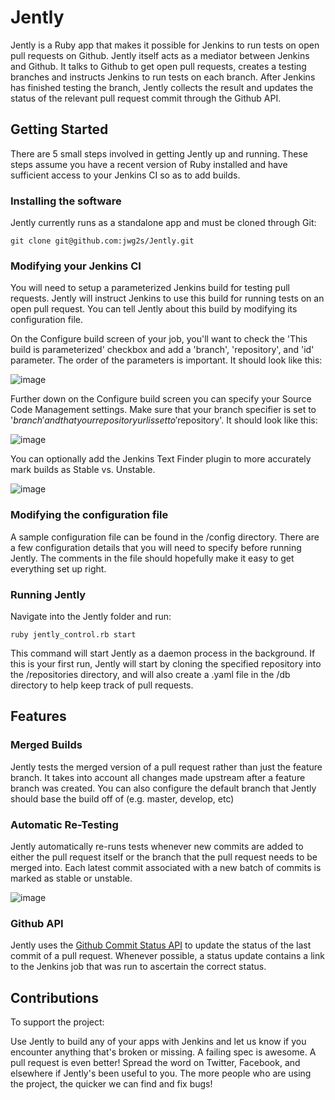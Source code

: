# Jently

Jently is a Ruby app that makes it possible for Jenkins to run tests on open pull requests on Github. Jently itself acts as a mediator between Jenkins and Github. It talks to Github to get open pull requests, creates a testing branches and instructs Jenkins to run tests on each branch. After Jenkins has finished testing the branch, Jently collects the result and updates the status of the relevant pull request commit through the Github API.

## Getting Started

There are 5 small steps involved in getting Jently up and running. These steps assume you have a recent version of Ruby installed and have sufficient access to your Jenkins CI so as to add builds.

### Installing the software

Jently currently runs as a standalone app and must be cloned through Git:

    git clone git@github.com:jwg2s/Jently.git

### Modifying your Jenkins CI

You will need to setup a parameterized Jenkins build for testing pull requests. Jently will instruct Jenkins to use this build for running tests on an open pull request. You can tell Jently about this build by modifying its configuration file.

On the Configure build screen of your job, you'll want to check the 'This build is parameterized' checkbox and add a 'branch', 'repository', and 'id' parameter. The order of the parameters is important. It should look like this:

![image](http://imgur.com/5Q3iA.png)

Further down on the Configure build screen you can specify your Source Code Management settings. Make sure that your branch specifier is set to '$branch' and that your repository url is set to '$repository'. It should look like this:

![image](http://imgur.com/2a2A5.png)

You can optionally add the Jenkins Text Finder plugin to more accurately mark builds as Stable vs. Unstable.

![image](http://imgur.com/DbvknLj.png)

### Modifying the configuration file

A sample configuration file can be found in the /config directory. There are a few configuration details that you will need to specify before running Jently. The comments in the file should hopefully make it easy to get everything set up right.

### Running Jently

Navigate into the Jently folder and run:

    ruby jently_control.rb start

This command will start Jently as a daemon process in the background. If this is your first run, Jently will start by cloning the specified repository into the /repositories directory, and will also create a .yaml file in the /db directory to help keep track of pull requests.


## Features

### Merged Builds
Jently tests the merged version of a pull request rather than just the feature branch. It takes into account all changes made upstream after a feature branch was created.  You can also configure the default branch that Jently should base the build off of (e.g. master, develop, etc)

### Automatic Re-Testing
Jently automatically re-runs tests whenever new commits are added to either the pull request itself or the branch that the pull request needs to be merged into.  Each latest commit associated with a new batch of commits is marked as stable or unstable.

![image](http://i.imgur.com/B16IBjO.png)

### Github API
Jently uses the [Github Commit Status API](https://github.com/blog/1227-commit-status-api) to update the status of the last commit of a pull request. Whenever possible, a status update contains a link to the Jenkins job that was run to ascertain the correct status.

## Contributions
To support the project:

Use Jently to build any of your apps with Jenkins and let us know if you encounter anything that's broken or missing. A failing spec is awesome. A pull request is even better!
Spread the word on Twitter, Facebook, and elsewhere if Jently's been useful to you. The more people who are using the project, the quicker we can find and fix bugs!